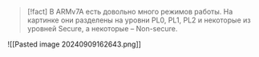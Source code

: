 > [!fact]
> В ARMv7A есть довольно много режимов работы. На картинке они разделены на уровни PL0, PL1, PL2 и некоторые из уровней Secure, а некоторые – Non-secure.

![[Pasted image 20240909162643.png]]

